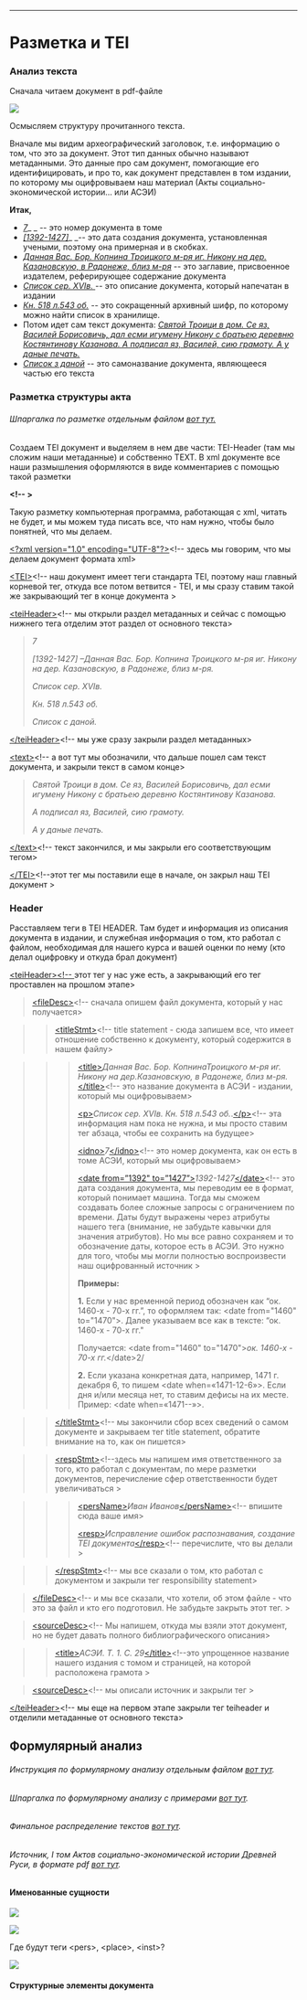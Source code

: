 
---

# Разметка и TEI

### Анализ текста

Сначала читаем документ в pdf-файле

![](https://lh5.googleusercontent.com/cSrMETrJGljleaoP-99b2KtULvE3_iS6e2lG2ewDXKoV9L57V94g7LMRmfQ7k59AEtolNOfBLDIji9aCujE-e3wBAYsaBlyHh3E6vOpIPNfSMLKXq_MK0IR7SP610Q-HdUrNgj9y)

Осмысляем структуру прочитанного текста.

Вначале мы видим археографический заголовок, т.е. информацию о том, что это за документ. Этот тип данных обычно называют метаданными. Это данные про сам документ, помогающие его идентифицировать, и про то, как документ представлен в том издании, по которому мы оцифровываем наш материал \(Акты социально-экономической истории… или АСЭИ\)

**Итак,**

* [_7_](#header)_ _ -- это номер документа в томе
* [_\[1392-1427\]_](#header)_ _-- это дата создания документа, установленная учеными, поэтому она примерная и в скобках.
* [_Данная Вас. Бор. Копнина Троицкого м-ря иг. Никону на дер. Казановскую, в Радонеже, близ м-ря_](#header) -- это заглавие, присвоенное издателем, реферирующее содержание документа
* [_Список сер. XVIв._ ](#header)-- это описание документа, который напечатан в издании
* [_Кн. 518 л.543 об._](#header) -- это сокращенный архивный шифр, по которому можно найти список в хранилище.
* Потом идет сам текст документа: [_Святой Троици в дом. Се яз, Василей Борисовичь, дал есми игумену Никону с братьею деревню Костянтинову Казанова. А подписал яз, Василей, сию грамоту. А у даные печать._](#header)
* [_Список з даной_](#header) -- это самоназвание документа, являющееся частью его текста 

### Разметка структуры акта

###### Шпаргалка по разметке отдельным файлом [вот тут.](https://drive.google.com/drive/folders/1DkFbdxhVBd2S4neujt1anY3SRsN0MwYP)

Создаем  TEI документ и выделяем в нем две части: TEI-Header \(там мы сложим наши метаданные\) и собственно TEXT. В xml документе все наши размышления оформляются в виде комментариев с помощью такой разметки

**&lt;!-- &gt;**

Такую разметку компьютерная программа, работающая с xml, читать не будет, и мы можем туда писать все, что нам нужно, чтобы было понятней, что мы делаем.

[&lt;?xml version="1.0" encoding="UTF-8"?&gt;](#header)&lt;!-- здесь мы говорим, что мы делаем документ формата xml&gt;

[&lt;TEI&gt;](#header)&lt;!-- наш документ имеет теги стандарта TEI, поэтому наш главный корневой тег, откуда все потом ветвится - TEI, и мы сразу ставим такой же закрывающий тег в конце документа &gt;

[&lt;teiHeader&gt;](#header)&lt;!-- мы открыли раздел метаданных и сейчас с помощью нижнего тега отделим этот раздел от основного текста&gt;

> _7_
>
> _\[1392-1427\] –Данная Вас. Бор. Копнина Троицкого м-ря иг. Никону на дер. Казановскую, в Радонеже, близ м-ря._
>
> _Список сер. XVIв._
>
> _Кн. 518 л.543 об._
>
> _Список с даной._

[&lt;/teiHeader&gt;](#header)&lt;!-- мы уже сразу закрыли раздел метаданных&gt;

[&lt;text&gt;](#header)&lt;!-- а вот тут мы обозначили, что дальше пошел сам текст документа, и закрыли текст в самом конце&gt;

> _Святой Троици в дом. Се яз, Василей Борисовичь, дал есми игумену Никону с братьею деревню Костянтинову Казанова._
>
> _А подписал яз, Василей, сию грамоту._
>
> _А у даные печать._

[&lt;/text&gt;](#header)&lt;!-- текст закончился, и мы закрыли его соответствующим тегом&gt;

[&lt;/TEI&gt;](#header)&lt;!--этот тег мы поставили еще в начале, он закрыл наш TEI документ &gt;

### Header

Расставляем теги в TEI HEADER. Там будет и информация из описания документа в издании, и служебная информация о том, кто работал с файлом, необходимая для нашего курса и вашей оценки по нему \(кто делал оцифровку и откуда брал документ\)

[&lt;teiHeader&gt;&lt;!-- ](#header-)этот тег у нас уже есть, а закрывающий его тег проставлен на прошлом этапе&gt;

> [&lt;fileDesc&gt;](#header-)&lt;!-- сначала опишем файл документа, который у нас получается&gt;

> > [&lt;titleStmt&gt;](#header-)&lt;!-- title statement - сюда запишем все, что имеет отношение собственно к документу, который содержится в нашем файлу&gt;

> > > [&lt;title&gt;](#header-)_Данная Вас. Бор. КопнинаТроицкого м-ря иг. Никону на дер.Казановскую, в Радонеже, близ м-ря._[&lt;/title&gt;](#header-)&lt;!-- это название документа в АСЭИ - издании, который мы оцифровываем&gt;
> > >
> > > [&lt;p&gt;](#header-)_Список сер. XVIв. Кн. 518 л.543 об._.[&lt;/p&gt;](#header-)&lt;!-- эта информация нам пока не нужна, и мы просто ставим тег абзаца, чтобы ее сохранить на будущее&gt;
> > >
> > > [&lt;idno&gt;](#header-)_7_[&lt;/idno&gt;](#header-)&lt;!-- это номер документа, как он есть в томе АСЭИ, который мы оцифровываем&gt;
> > >
> > > [&lt;date from=”1392" to=”1427”&gt;](#header-)_1392-1427_[&lt;/date&gt;](#header-)&lt;!-- это дата создания документа, мы переводим ее в формат, который понимает машина. Тогда мы сможем создавать более сложные запросы с ограничением по времени. Даты будут выражены через атрибуты нашего тега \(внимание, не забудьте кавычки для значения атрибутов\). Но мы все равно сохраняем и то обозначение даты, которое есть в АСЭИ. Это нужно для того, чтобы мы могли полностью воспроизвести наш оцифрованный источник &gt;
> > >
> > > **Примеры:**
> > >
> > > **1.** Если у нас временной период обозначен как “ок. 1460-х - 70-х гг.”, то оформляем так: &lt;date from="1460" to="1470"&gt;. Далее указываем все как в тексте: “ок. 1460-х - 70-х гг."
> > >
> > > Получается: &lt;date from="1460" to="1470"&gt;_ок. 1460-х - 70-х гг._&lt;/date&gt;2/
> > >
> > > **2.** Если указана конкретная дата, например, 1471 г. декабря 6, то пишем &lt;date when=«1471-12-6»&gt;. Если дня и/или месяца нет, то ставим дефисы на их месте. Пример: &lt;date when=«1471--»&gt;.

> > [&lt;/titleStmt&gt;](#header-)&lt;!-- мы закончили сбор всех сведений о самом документе и закрываем тег title statement, обратите внимание на то, как он пишется&gt;

> > [&lt;respStmt&gt;](#header-)&lt;!--здесь мы напишем имя ответственного за того, кто работал с документам, по мере разметки документов, перечисление сфер ответственности будет увеличиваться &gt;

> > > [&lt;persName&gt;](#header-)_Иван Иванов_[&lt;/persName&gt;](#H)&lt;!-- впишите сюда ваше имя&gt;
> > >
> > > [&lt;resp&gt;](#header-)_Исправление ошибок распознавания, создание TEI документа_[&lt;/resp&gt;](#header-)&lt;!-- перечислите, что вы делали &gt;

> > [&lt;/respStmt&gt;](#header-)&lt;!-- мы все сказали о том, кто работал с документом и закрыли тег responsibility statement&gt;

> [&lt;/fileDesc&gt;](#header-)&lt;!-- и мы все сказали, что хотели, об этом файле - что это за файл и кто его подготовил. Не забудьте закрыть этот тег. &gt;

> [&lt;sourceDesc&gt;](#header-)&lt;!-- Мы напишем, откуда мы взяли этот документ, но не будет давать полного библиографического описания&gt;

> > [&lt;title&gt;](#header-)_АСЭИ. Т. 1. С. 29_[&lt;/title&gt;](#header-)&lt;!--это упрощенное название нашего издания с томом и страницей, на которой расположена грамота &gt;

> [&lt;sourceDesc&gt;](#header-)&lt;!-- мы описали источник и закрыли тег &gt;

[&lt;/teiHeader&gt;](#header-)&lt;!-- мы еще на первом этапе закрыли тег teiheader и отделили метаданные от основного текста&gt;

## Формулярный анализ

###### Инструкция по формулярному анализу отдельным файлом [вот тут](https://drive.google.com/drive/folders/1DkFbdxhVBd2S4neujt1anY3SRsN0MwYP).

###### Шпаргалка по формулярному анализу с примерами [вот тут](https://docs.google.com/spreadsheets/d/1rq3y7O6lyBlXezG9IsCRLXr6bGsC38KtX1qk7ikayt4/edit#gid=0).

###### Финальное распределение текстов [вот тут](https://docs.google.com/spreadsheets/d/162TWSqv3wyVEPCVBc7p6RKpCYDmpgautEJbvyBoj0xc/edit?usp=sharing).

###### Источник, I том Актов социально-экономической истории Древней Руси, в формате pdf [вот тут](https://drive.google.com/drive/folders/1DkFbdxhVBd2S4neujt1anY3SRsN0MwYP).

#### Именованные сущности

![](https://lh4.googleusercontent.com/oAMzn-SwluDjTA2es87uSFTki2_f5XKIyYFiO99u8Q98l4_c991XF9-Xx8CvRTv-Q-ldmLVfBeqfTWWZpI_tHBV_q1cChkeuyZdj1tKaTi9EElTDpcNYO8jgMYbqAdMP4ROBfANDz0g)

![](https://lh4.googleusercontent.com/9xnxadbFm79axOo0QH9nZonhzQ9G6Qh6dPjguAZd_H394BqEp_HWN1eHNBDXnHAdTxdn4vOgNdBxVxFkrWq4E8qP2N98JMD6vdOaInB9fgw9t_8O3PWlyaPkbGlK57DRLZgeh7ySgWk)

Где будут теги &lt;pers&gt;, &lt;place&gt;, &lt;inst&gt;?

![](https://lh5.googleusercontent.com/JsjghgojjLpsYSh5MzWQzIquGnWGwtpoHcZEXb60NZ1_vvh6E-A86vFuGbAl9d5zeUNTwfkznVjCT54C00J1JdCE9kWUbEVNtBQl7_c6SVLw4iNs9L9sdPHjY18ISrFG6NNENMCDhNU)

#### Структурные элементы документа




